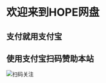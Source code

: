 # 欢迎来到HOPE网盘

## 支付就用支付宝
## 使用支付宝扫码赞助本站

![扫码关注](https://s3.bmp.ovh/imgs/2022/07/15/364841d01da28966.jpg)


